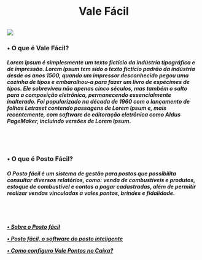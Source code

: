 <div align="center">
  <h1>
    <p>Vale Fácil</p>
  </h1>
</div>


<div>
  <h2 lign="center">
    <img src=https://cdn.discordapp.com/attachments/996183945358102580/996503115496947742/icone.png>
  </h2>
  <h3>
    <p>• O que é Vale Fácil?</p>
  </h3>
  <h5>
    <p>
      Lorem Ipsum é simplesmente um texto fictício da indústria tipográfica e de impressão. Lorem Ipsum tem sido o texto fictício padrão da indústria desde os anos 1500, quando um impressor desconhecido pegou uma cozinha de tipos e embaralhou-a para fazer um livro de espécimes de tipos. Ele sobreviveu não apenas cinco séculos, mas também o salto para a composição eletrônica, permanecendo essencialmente inalterado. Foi popularizado na década de 1960 com o lançamento de folhas Letraset contendo passagens de Lorem Ipsum e, mais recentemente, com software de editoração eletrônica como Aldus PageMaker, incluindo versões de Lorem Ipsum.   
    </p>
  </h5>
</div>

<br></br>

<div>
  <h3>
    <p>• O que é Posto Fácil?</p>
  </h3>
  <h5>
    <p>
      O Posto fácil é um sistema de gestão para postos que possibilita consultar diversos relatórios, como: venda de combustíveis e produtos, estoque de combustível e contas a pagar cadastradas, além de permitir realizar vendas vinculadas a vales pontos, brindes e fidalidade.
    </p>
      <br>
        <br>
  </h5>
   <h5>
    <a href="https://www.linx.com.br/posto-facil/"><p>• Sobre o Posto fácil</p>
    <a href="https://youtu.be/dIkYSVDhDxo"><p>• Posto fácil, o software do posto inteligente</p>
    <a href="https://youtu.be/ebC5dQEw0rE"><p>• Como configuro Vale Pontos no Caixa?</p>
  </h5>
</div>
